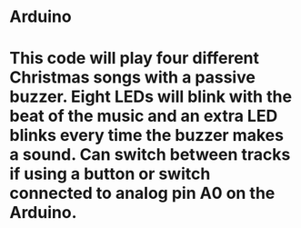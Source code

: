 # Arduino
# This code will play four different Christmas songs with a passive buzzer. Eight LEDs will blink with the beat of the music and an extra LED blinks every time the buzzer makes a sound. Can switch between tracks if using a button or switch connected to analog pin A0 on the Arduino.
